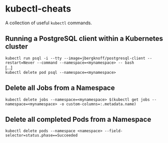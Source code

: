 # kubectl-cheats
A collection of useful `kubectl` commands.


## Running a PostgreSQL client within a Kubernetes cluster
`kubectl run psql -i --tty --image=jbergknoff/postgresql-client --restart=Never --command --namespace=<mynamespace> -- bash`   
[...]  
`kubectl delete pod psql --namespace=<mynamespace>`  

## Delete all Jobs from a Namespace
`kubectl delete jobs --namespace=<mynamespace> $(kubectl get jobs --namespace=<mynamespace> -o custom-columns=:.metadata.name)`

## Delete all completed Pods from a Namespace
`kubectl delete pods --namespace <namespace> --field-selector=status.phase==Succeeded`
